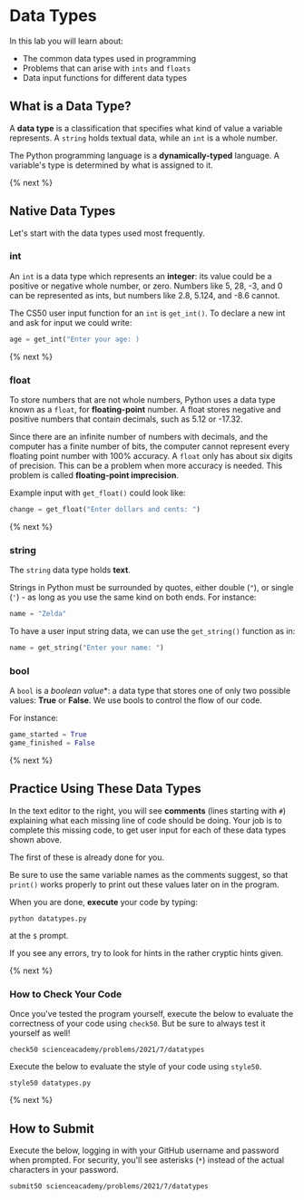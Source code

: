# Data Types

In this lab you will learn about:

- The common data types used in programming
- Problems that can arise with `ints` and `floats`
- Data input functions for different data types

## What is a Data Type?

A **data type** is a classification that specifies what kind of value a variable represents. A `string` holds textual data, while an `int` is a whole number.

The Python programming language is a **dynamically-typed** language. A variable's type is determined by what is assigned to it.

{% next %}

## Native Data Types

Let's start with the data types used most frequently.

### int

An `int` is a data type which represents an **integer**: its value could be a positive or negative whole number, or zero. Numbers like 5, 28, -3, and 0 can be represented as ints, but numbers like 2.8, 5.124, and -8.6 cannot.

The CS50 user input function for an `int` is `get_int()`. To declare a new int and ask for input we could write:

```python
age = get_int("Enter your age: )
```

{% next %}

### float

To store numbers that are not whole numbers, Python uses a data type known as a `float`, for **floating-point** number. A float stores negative and positive numbers that contain decimals, such as 5.12 or -17.32.

Since there are an infinite number of numbers with decimals, and the computer has a finite number of bits, the computer cannot represent every floating point number with 100% accuracy. A `float` only has about six digits of precision. This can be a problem when more accuracy is needed. This problem is called **floating-point imprecision**.

Example input with `get_float()` could look like:

```python
change = get_float("Enter dollars and cents: ")
```

{% next %}

### string

The `string` data type holds **text**.

Strings in Python must be surrounded by quotes, either double (`"`), or single (`'`) - as long as you use the same kind on both ends. For instance:

```python
name = "Zelda"
```

To have a user input string data, we can use the `get_string()` function as in:

```python
name = get_string("Enter your name: ")
```

### bool

A `bool` is a *boolean value**: a data type that stores one of only two possible values: **True** or **False**. We use bools to control the flow of our code.

For instance:

```python
game_started = True
game_finished = False
```

{% next %}

## Practice Using These Data Types

In the text editor to the right, you will see **comments** (lines starting with `#`) explaining what each missing line of code should be doing. Your job is to complete this missing code, to get user input for each of these data types shown above.

The first of these is already done for you.

Be sure to use the same variable names as the comments suggest, so that `print()` works properly to print out these values later on in the program.

When you are done, **execute** your code by typing:

```
python datatypes.py
```

at the `$` prompt.

If you see any errors, try to look for hints in the rather cryptic hints given.

{% next %}

### How to Check Your Code

Once you've tested the program yourself, execute the below to evaluate the correctness of your code using `check50`. But be sure to always test it yourself as well!

```
check50 scienceacademy/problems/2021/7/datatypes
```

Execute the below to evaluate the style of your code using `style50`.

```
style50 datatypes.py
```

{% next %}

## How to Submit

Execute the below, logging in with your GitHub username and password when prompted. For security, you'll see asterisks (`*`) instead of the actual characters in your password.

```
submit50 scienceacademy/problems/2021/7/datatypes
```

